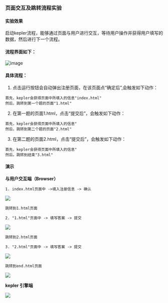 ### 页面交互及跳转流程实验

#### 实验效果

启动kepler流程，能够通过页面与用户进行交互，等待用户操作并获得用户填写的数据，然后进行下一个流程。

#### 流程界面如下：

![image](https://github.com/jennyzhang8800/FlowControl/blob/master/20170428-kepler-%E9%A1%B5%E9%9D%A2%E4%BA%A4%E4%BA%92%E5%8F%8A%E8%B7%B3%E8%BD%AC%E6%B5%81%E7%A8%8B/pictures/flow.png)

#### 具体流程：

1. 点击运行按钮会自动弹出注册页面，在该页面点“确定后”,会触发如下动作：
```
首先，kepler会获得页面中所填入的信息"index.html"
然后，跳转到第一个题的页面"1.html"
```

2. 在第一题的页面1.html，点击“提交后”，会触发如下动作：

```
首先，kepler会获得页面中所填入的信息"
然后，跳转到第二个题的页面"2.html"
```

3. 在第二题的页面2.html，点击“提交后”，会触发如下动作：

```
首先，kepler会获得页面中所填入的信息"
然后，跳转到结束"3.html"
```

#### 演示

**与用户交互端（Browser）**

```
1. index.html页面中 ->填入注册信息 -> 确认
```

![](https://github.com/jennyzhang8800/FlowControl/blob/master/20170428-kepler-%E9%A1%B5%E9%9D%A2%E4%BA%A4%E4%BA%92%E5%8F%8A%E8%B7%B3%E8%BD%AC%E6%B5%81%E7%A8%8B/pictures/index.html.png)

```
跳转到1.html页面
```

```
2. "1.html"页面中 -> 填写答案 -> 提交
```

![](https://github.com/jennyzhang8800/FlowControl/blob/master/20170428-kepler-%E9%A1%B5%E9%9D%A2%E4%BA%A4%E4%BA%92%E5%8F%8A%E8%B7%B3%E8%BD%AC%E6%B5%81%E7%A8%8B/pictures/1.html.png)

```
跳转到2.html页面
```

```
3. "2.html"页面中 -> 填写答案 -> 提交
```

![](https://github.com/jennyzhang8800/FlowControl/blob/master/20170428-kepler-%E9%A1%B5%E9%9D%A2%E4%BA%A4%E4%BA%92%E5%8F%8A%E8%B7%B3%E8%BD%AC%E6%B5%81%E7%A8%8B/pictures/2.html.png)

```
跳转到end.html页面
```

![](https://github.com/jennyzhang8800/FlowControl/blob/master/20170428-kepler-%E9%A1%B5%E9%9D%A2%E4%BA%A4%E4%BA%92%E5%8F%8A%E8%B7%B3%E8%BD%AC%E6%B5%81%E7%A8%8B/pictures/end.html.png)


**kepler 引擎端**

![](https://github.com/jennyzhang8800/FlowControl/blob/master/20170428-kepler-%E9%A1%B5%E9%9D%A2%E4%BA%A4%E4%BA%92%E5%8F%8A%E8%B7%B3%E8%BD%AC%E6%B5%81%E7%A8%8B/pictures/kepler-rev.png)
